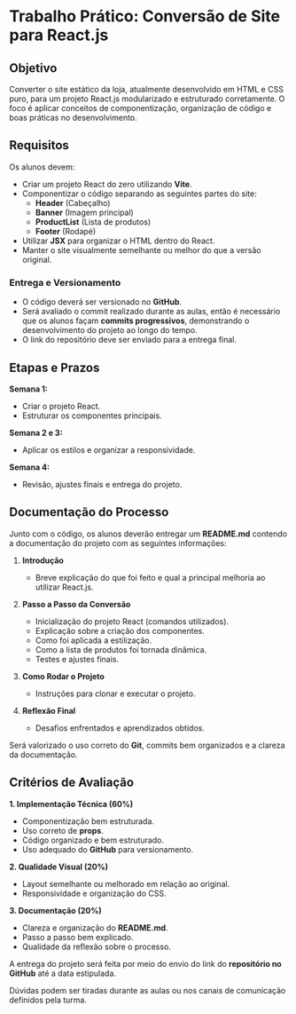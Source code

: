 # **Trabalho Prático: Conversão de Site para React.js**

## **Objetivo**

Converter o site estático da loja, atualmente desenvolvido em HTML e CSS puro, para um projeto React.js modularizado e estruturado corretamente. O foco é aplicar conceitos de componentização, organização de código e boas práticas no desenvolvimento.

## **Requisitos**

Os alunos devem:

-   Criar um projeto React do zero utilizando **Vite**.
-   Componentizar o código separando as seguintes partes do site:
    -   **Header** (Cabeçalho)
    -   **Banner** (Imagem principal)
    -   **ProductList** (Lista de produtos)
    -   **Footer** (Rodapé)
-   Utilizar **JSX** para organizar o HTML dentro do React.
-   Manter o site visualmente semelhante ou melhor do que a versão original.

### **Entrega e Versionamento**

-   O código deverá ser versionado no **GitHub**.
-   Será avaliado o commit realizado durante as aulas, então é necessário que os alunos façam **commits progressivos**, demonstrando o desenvolvimento do projeto ao longo do tempo.
-   O link do repositório deve ser enviado para a entrega final.

## **Etapas e Prazos**

**Semana 1:**

-   Criar o projeto React.
-   Estruturar os componentes principais.

**Semana 2 e 3:**

-   Aplicar os estilos e organizar a responsividade.

**Semana 4:**

-   Revisão, ajustes finais e entrega do projeto.

## **Documentação do Processo**

Junto com o código, os alunos deverão entregar um **README.md** contendo a documentação do projeto com as seguintes informações:

1. **Introdução**

    - Breve explicação do que foi feito e qual a principal melhoria ao utilizar React.js.

2. **Passo a Passo da Conversão**

    - Inicialização do projeto React (comandos utilizados).
    - Explicação sobre a criação dos componentes.
    - Como foi aplicada a estilização.
    - Como a lista de produtos foi tornada dinâmica.
    - Testes e ajustes finais.

3. **Como Rodar o Projeto**

    - Instruções para clonar e executar o projeto.

4. **Reflexão Final**
    - Desafios enfrentados e aprendizados obtidos.

Será valorizado o uso correto do **Git**, commits bem organizados e a clareza da documentação.

## **Critérios de Avaliação**

**1. Implementação Técnica (60%)**

-   Componentização bem estruturada.
-   Uso correto de **props**.
-   Código organizado e bem estruturado.
-   Uso adequado do **GitHub** para versionamento.

**2. Qualidade Visual (20%)**

-   Layout semelhante ou melhorado em relação ao original.
-   Responsividade e organização do CSS.

**3. Documentação (20%)**

-   Clareza e organização do **README.md**.
-   Passo a passo bem explicado.
-   Qualidade da reflexão sobre o processo.

A entrega do projeto será feita por meio do envio do link do **repositório no GitHub** até a data estipulada.

Dúvidas podem ser tiradas durante as aulas ou nos canais de comunicação definidos pela turma.
